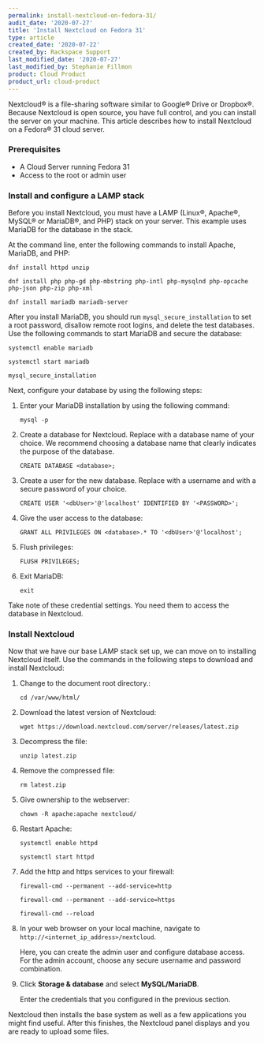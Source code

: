 ```yaml
---
permalink: install-nextcloud-on-fedora-31/
audit_date: '2020-07-27'
title: 'Install Nextcloud on Fedora 31'
type: article
created_date: '2020-07-22'
created_by: Rackspace Support
last_modified_date: '2020-07-27'
last_modified_by: Stephanie Fillmon
product: Cloud Product
product_url: cloud-product
---
```


Nextcloud&reg; is a file-sharing software similar to Google&reg; Drive or Dropbox&reg;. Because Nextcloud
is open source, you have full control, and you can install the server on your machine. This article
describes how to install Nextcloud on a Fedora&reg; 31 cloud server.

### Prerequisites

- A Cloud Server running Fedora 31
- Access to the root or admin user

### Install and configure a LAMP stack

Before you install Nextcloud, you must have a LAMP (Linux&reg;, Apache&reg;, MySQL&reg; or MariaDB&reg;, and PHP) stack on your server.
This example uses MariaDB for the database in the stack.

At the command line, enter the following commands to install Apache, MariaDB, and PHP:

    dnf install httpd unzip
    
    dnf install php php-gd php-mbstring php-intl php-mysqlnd php-opcache php-json php-zip php-xml
    
    dnf install mariadb mariadb-server


After you install MariaDB, you should run `mysql_secure_installation` to set a root password, disallow remote root logins, and delete the test databases. Use the following commands to start MariaDB and secure the database:

    systemctl enable mariadb
    
    systemctl start mariadb
    
    mysql_secure_installation

Next, configure your database by using the following steps:

1. Enter your MariaDB installation by using the following command:

       mysql -p

2. Create a database for Nextcloud. Replace <database> with a database name of your choice. We
   recommend choosing a database name that clearly indicates the purpose of the database.

       CREATE DATABASE <database>;

3. Create a user for the new database. Replace <dbUser> with a username and <PASSWORD> with a
   secure password of your choice.

       CREATE USER '<dbUser>'@'localhost' IDENTIFIED BY '<PASSWORD>';

4. Give the <dbUser> user access to the <database> database:

       GRANT ALL PRIVILEGES ON <database>.* TO '<dbUser>'@'localhost';

5. Flush privileges:

       FLUSH PRIVILEGES;

6. Exit MariaDB:

       exit

Take note of these credential settings. You need them to access the database in Nextcloud.

### Install Nextcloud

Now that we have our base LAMP stack set up, we can move on to installing Nextcloud itself.
Use the commands in the following steps to download and install Nextcloud:

1. Change to the document root directory.:

       cd /var/www/html/

2. Download the latest version of Nextcloud:

       wget https://download.nextcloud.com/server/releases/latest.zip

3. Decompress the file:

       unzip latest.zip

4. Remove the compressed file:

       rm latest.zip

5. Give ownership to the webserver:

       chown -R apache:apache nextcloud/
       
6. Restart Apache:

       systemctl enable httpd

       systemctl start httpd

7. Add the http and https services to your firewall:

       firewall-cmd --permanent --add-service=http

       firewall-cmd --permanent --add-service=https

       firewall-cmd --reload

8. In your web browser on your local machine, navigate to `http://<internet_ip_address>/nextcloud`.

   Here, you can create the admin user and configure database access. For the admin
   account, choose any secure username and password combination.

9. Click **Storage & database** and select **MySQL/MariaDB**.

   Enter the credentials that you configured in the previous section.

Nextcloud then installs the base system as well as a few applications you might find useful. After this
finishes, the Nextcloud panel displays and you are ready to upload some files.
